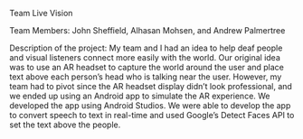 Team Live Vision

Team Members: John Sheffield, Alhasan Mohsen, and Andrew Palmertree

Description of the project: 
My team and I had an idea to help deaf people and visual listeners connect more easily with the world. 
Our original idea was to use an AR headset to capture the world around the user and place text above each person’s head who is talking near the user. 
However, my team had to pivot since the AR headset display didn’t look professional, and we ended up using an Android app to simulate the AR experience. 
We developed the app using Android Studios. We were able to develop the app to convert speech to text in real-time and used Google’s Detect Faces API to set the text above the people.
